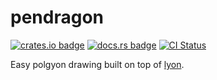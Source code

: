 # pendragon

[![crates.io badge](https://img.shields.io/crates/v/pendragon.svg?label=pendragon)](https://crates.io/crates/pendragon)
[![docs.rs badge](https://docs.rs/pendragon/badge.svg)](https://docs.rs/pendragon)
[![CI Status](https://github.com/BrainiumLLC/pendragon/workflows/CI/badge.svg)](https://github.com/BrainiumLLC/pendragon/actions)

Easy polgyon drawing built on top of [lyon](https://github.com/nical/lyon).
